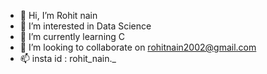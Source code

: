 - 👋 Hi, I’m Rohit nain
- 👀 I’m interested in Data Science
- 🌱 I’m currently learning C
- 💞️ I’m looking to collaborate on rohitnain2002@gmail.com
- 📫 insta id : rohit_nain._

<!---
rohitnain2002/rohitnain2002 is a ✨ special ✨ repository because its `README.md` (this file) appears on your GitHub profile.
You can click the Preview link to take a look at your changes.
--->
